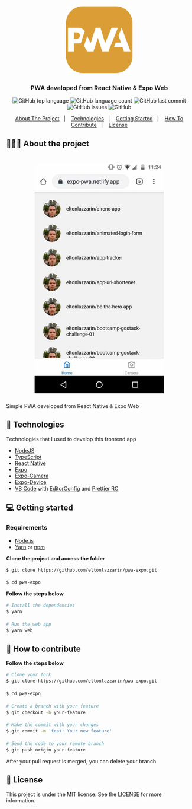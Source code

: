 <h1 align="center">
	<img alt="Logo" src="https://github.com/eltonlazzarin/pwa-expo/blob/master/assets/icon.png" />
</h1>

<h3 align="center">
  PWA developed from React Native &amp; Expo Web
</h3>

<p align="center">
  <img alt="GitHub top language" src="https://img.shields.io/github/languages/top/eltonlazzarin/pwa-expo">

  <img alt="GitHub language count" src="https://img.shields.io/github/languages/count/eltonlazzarin/pwa-expo">

  <img alt="GitHub last commit" src="https://img.shields.io/github/last-commit/eltonlazzarin/pwa-expo">

  <img alt="GitHub issues" src="https://img.shields.io/github/issues/eltonlazzarin/pwa-expo">

  <img alt="GitHub" src="https://img.shields.io/github/license/eltonlazzarin/pwa-expo">
</p>

<p align="center">
  <a href="#-about-the-project">About The Project</a>&nbsp;&nbsp;&nbsp;|&nbsp;&nbsp;&nbsp;
  <a href="#-technologies">Technologies</a>&nbsp;&nbsp;&nbsp;|&nbsp;&nbsp;&nbsp;
  <a href="#-getting-started">Getting Started</a>&nbsp;&nbsp;&nbsp;|&nbsp;&nbsp;&nbsp;
  <a href="#-how-to-contribute">How To Contribute</a>&nbsp;&nbsp;&nbsp;|&nbsp;&nbsp;&nbsp;
  <a href="#-license">License</a>
</p>

## 👨🏻‍💻 About the project

<h1 align="center">
	<img alt="Project Gif" src="https://github.com/eltonlazzarin/pwa-expo/blob/master/screenshots/pwaexpo.gif" hight="380" width="350" />
</h1>

<p>Simple PWA developed from React Native &amp; Expo Web</p>

## 🚀 Technologies

Technologies that I used to develop this frontend app

- [NodeJS](https://nodejs.org/en)
- [TypeScript](https://www.typescriptlang.org)
- [React Native](https://reactnative.dev/docs/getting-started)
- [Expo](https://expo.io/learn)
- [Expo-Camera](https://docs.expo.io/versions/latest/sdk/camera)
- [Expo-Device](https://docs.expo.io/versions/latest/sdk/device)
- [VS Code](https://code.visualstudio.com) with [EditorConfig](https://marketplace.visualstudio.com/items?itemName=EditorConfig.EditorConfig) and [Prettier RC](https://github.com/prettier/prettier)

## 💻 Getting started

### Requirements

- [Node.js](https://nodejs.org/en/)
- [Yarn](https://classic.yarnpkg.com/) or [npm](https://www.npmjs.com/)

**Clone the project and access the folder**

```bash
$ git clone https://github.com/eltonlazzarin/pwa-expo.git

$ cd pwa-expo
```

**Follow the steps below**

```bash
# Install the dependencies
$ yarn

# Run the web app
$ yarn web
```

## 🤔 How to contribute

**Follow the steps below**

```bash
# Clone your fork
$ git clone https://github.com/eltonlazzarin/pwa-expo.git

$ cd pwa-expo

# Create a branch with your feature
$ git checkout -b your-feature

# Make the commit with your changes
$ git commit -m 'feat: Your new feature'

# Send the code to your remote branch
$ git push origin your-feature
```

After your pull request is merged, you can delete your branch

## 📝 License

This project is under the MIT license. See the [LICENSE](https://github.com/eltonlazzarin/pwa-expo/blob/master/LICENSE) for more information.
